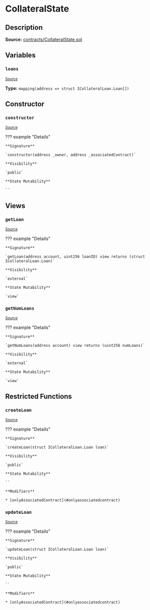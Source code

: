# CollateralState

## Description

**Source:** [contracts/CollateralState.sol](https://github.com/Synthetixio/synthetix/tree/v2.47.0-ovm/contracts/CollateralState.sol)

## Variables

### `loans`

<sub>[Source](https://github.com/Synthetixio/synthetix/tree/v2.47.0-ovm/contracts/CollateralState.sol#L17)</sub>

**Type:** `mapping(address => struct ICollateralLoan.Loan[])`

## Constructor

### `constructor`

<sub>[Source](https://github.com/Synthetixio/synthetix/tree/v2.47.0-ovm/contracts/CollateralState.sol#L19)</sub>

??? example "Details"

    **Signature**

    `constructor(address _owner, address _associatedContract)`

    **Visibility**

    `public`

    **State Mutability**

    ``

## Views

### `getLoan`

<sub>[Source](https://github.com/Synthetixio/synthetix/tree/v2.47.0-ovm/contracts/CollateralState.sol#L23)</sub>

??? example "Details"

    **Signature**

    `getLoan(address account, uint256 loanID) view returns (struct ICollateralLoan.Loan)`

    **Visibility**

    `external`

    **State Mutability**

    `view`

### `getNumLoans`

<sub>[Source](https://github.com/Synthetixio/synthetix/tree/v2.47.0-ovm/contracts/CollateralState.sol#L32)</sub>

??? example "Details"

    **Signature**

    `getNumLoans(address account) view returns (uint256 numLoans)`

    **Visibility**

    `external`

    **State Mutability**

    `view`

## Restricted Functions

### `createLoan`

<sub>[Source](https://github.com/Synthetixio/synthetix/tree/v2.47.0-ovm/contracts/CollateralState.sol#L38)</sub>

??? example "Details"

    **Signature**

    `createLoan(struct ICollateralLoan.Loan loan)`

    **Visibility**

    `public`

    **State Mutability**

    ``

    **Modifiers**

    * [onlyAssociatedContract](#onlyassociatedcontract)

### `updateLoan`

<sub>[Source](https://github.com/Synthetixio/synthetix/tree/v2.47.0-ovm/contracts/CollateralState.sol#L42)</sub>

??? example "Details"

    **Signature**

    `updateLoan(struct ICollateralLoan.Loan loan)`

    **Visibility**

    `public`

    **State Mutability**

    ``

    **Modifiers**

    * [onlyAssociatedContract](#onlyassociatedcontract)
